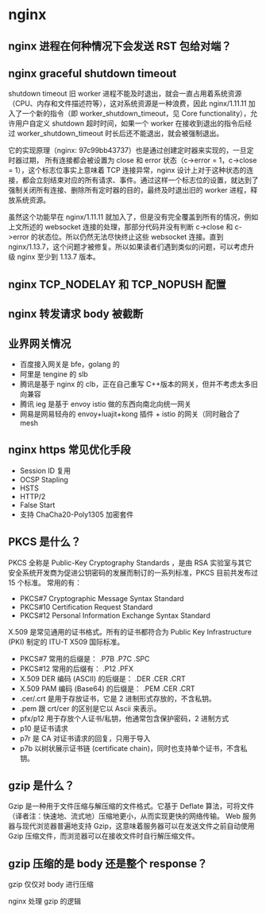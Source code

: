 # nginx

## nginx 进程在何种情况下会发送 RST 包给对端？

## nginx graceful shutdown timeout

shutdown timeout
旧 worker 进程不能及时退出，就会一直占用着系统资源（CPU、内存和文件描述符等），这对系统资源是一种浪费，因此 nginx/1.11.11 加入了一个新的指令（即 worker_shutdown_timeout，见 Core functionality），允许用户自定义 shutdown 超时时间，如果一个 worker 在接收到退出的指令后经过 worker_shutdown_timeout 时长后还不能退出，就会被强制退出。

它的实现原理（nginx: 97c99bb43737）也是通过创建定时器来实现的，一旦定时器过期， 所有连接都会被设置为 close 和 error 状态（c->error = 1，c->close = 1），这个标志位事实上意味着 TCP 连接异常，nginx 设计上对于这种状态的连接，都会立刻结束对应的所有请求、事件。通过这样一个标志位的设置，就达到了强制关闭所有连接、删除所有定时器的目的，最终及时退出旧的 worker 进程，释放系统资源。

虽然这个功能早在 nginx/1.11.11 就加入了，但是没有完全覆盖到所有的情况，例如上文所述的 websocket 连接的处理，那部分代码并没有判断 c->close 和 c->error 的状态位。所以仍然无法尽快终止这些 websocket 连接。直到 nginx/1.13.7，这个问题才被修复。所以如果读者们遇到类似的问题，可以考虑升级 nginx 至少到 1.13.7 版本。

## nginx TCP_NODELAY 和 TCP_NOPUSH 配置

## nginx 转发请求 body 被截断

## 业界网关情况

- 百度接入网关是 bfe，golang 的
- 阿里是 tengine 的 slb
- 腾讯是基于 nginx 的 clb，正在自己重写 C++版本的网关，但并不考虑太多旧向兼容
- 腾讯 ieg 是基于 envoy istio 做的东西向南北向统一网关
- 网易是网易轻舟的 envoy+luajit+kong 插件 + istio 的网关（同时融合了 mesh

## nginx https 常见优化手段

- Session ID 复用
- OCSP Stapling
- HSTS
- HTTP/2
- False Start
- 支持 ChaCha20-Poly1305 加密套件

## PKCS 是什么？

PKCS 全称是 Public-Key Cryptography Standards ，是由 RSA 实验室与其它安全系统开发商为促进公钥密码的发展而制订的一系列标准，PKCS 目前共发布过 15 个标准。 常用的有：

- PKCS#7 Cryptographic Message Syntax Standard
- PKCS#10 Certification Request Standard
- PKCS#12 Personal Information Exchange Syntax Standard

X.509 是常见通用的证书格式。所有的证书都符合为 Public Key Infrastructure (PKI) 制定的 ITU-T X509 国际标准。

- PKCS#7 常用的后缀是： .P7B .P7C .SPC
- PKCS#12 常用的后缀有： .P12 .PFX
- X.509 DER 编码 (ASCII) 的后缀是： .DER .CER .CRT
- X.509 PAM 编码 (Base64) 的后缀是： .PEM .CER .CRT
- .cer/.crt 是用于存放证书，它是 2 进制形式存放的，不含私钥。
- .pem 跟 crt/cer 的区别是它以 Ascii 来表示。
- pfx/p12 用于存放个人证书/私钥，他通常包含保护密码，2 进制方式
- p10 是证书请求
- p7r 是 CA 对证书请求的回复，只用于导入
- p7b 以树状展示证书链 (certificate chain)，同时也支持单个证书，不含私钥。

## gzip 是什么？

Gzip 是一种用于文件压缩与解压缩的文件格式。它基于 Deflate 算法，可将文件（译者注：快速地、流式地）压缩地更小，从而实现更快的网络传输。 Web 服务器与现代浏览器普遍地支持 Gzip，这意味着服务器可以在发送文件之前自动使用 Gzip 压缩文件，而浏览器可以在接收文件时自行解压缩文件。

## gzip 压缩的是 body 还是整个 response？

gzip 仅仅对 body 进行压缩

nginx 处理 gzip 的逻辑
